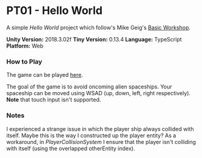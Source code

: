 # PT01 - Hello World

A simple *Hello World* project which follow's Mike Geig's [Basic Workshop](https://www.youtube.com/watch?v=-yubuk7jAb4&index=1&list=PLX2vGYjWbI0TPRStIWx3UyNB8QqjNUj98).

**Unity Version:** 2018.3.02f
**Tiny Version:** 0.13.4
**Language:** TypeScript
**Platform:** Web

### How to Play

The game can be played [here](http://defuncart.com/Unity-Project-Tiny/PT01-HelloWorld/).

The goal of the game is to avoid oncoming alien spaceships. Your spaceship can be moved using WSAD (up, down, left, right respectively). **Note** that touch input isn't supported.

### Notes

I experienced a strange issue in which the player ship always collided with itself. Maybe this is the way I constructed up the player entity? As a workaround, in *PlayerCollisionSystem* I ensure that the player isn't colliding with itself (using the overlapped otherEntity index).
